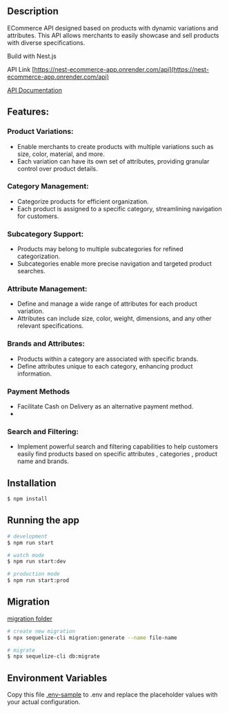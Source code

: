 ## Description

ECommerce API designed based on products with dynamic variations and attributes. This API allows merchants to easily showcase and sell products with diverse specifications.

Build with Nest.js

API Link [https://nest-ecommerce-app.onrender.com/api](https://nest-ecommerce-app.onrender.com/api)

[API Documentation](https://nest-ecommerce-app.onrender.com/api-docs)

## Features:

### Product Variations:

- Enable merchants to create products with multiple variations such as size, color, material, and more.
- Each variation can have its own set of attributes, providing granular control over product details.

### Category Management:

- Categorize products for efficient organization.
- Each product is assigned to a specific category, streamlining navigation for customers.

### Subcategory Support:

- Products may belong to multiple subcategories for refined categorization.
- Subcategories enable more precise navigation and targeted product searches.

### Attribute Management:

- Define and manage a wide range of attributes for each product variation.
- Attributes can include size, color, weight, dimensions, and any other relevant specifications.

### Brands and Attributes:

- Products within a category are associated with specific brands.
- Define attributes unique to each category, enhancing product information.

### Payment Methods

- Facilitate Cash on Delivery as an alternative payment method.
-

### Search and Filtering:

- Implement powerful search and filtering capabilities to help customers easily find products based on specific attributes , categories , product name and brands.

## Installation

```bash
$ npm install
```

## Running the app

```bash
# development
$ npm run start

# watch mode
$ npm run start:dev

# production mode
$ npm run start:prod
```

## Migration

[migration folder](https://github.com/MagedElfar/ecommerce-nest-js/tree/main/src/core/database/migrations)

```bash
# create new migration
$ npx sequelize-cli migration:generate --name file-name

# migrate
$ npx sequelize-cli db:migrate
```

## Environment Variables

Copy this file [.env-sample](https://github.com/MagedElfar/ecommerce-nest-js/blob/main/.env.sample) to .env and replace the placeholder values with your actual configuration.
